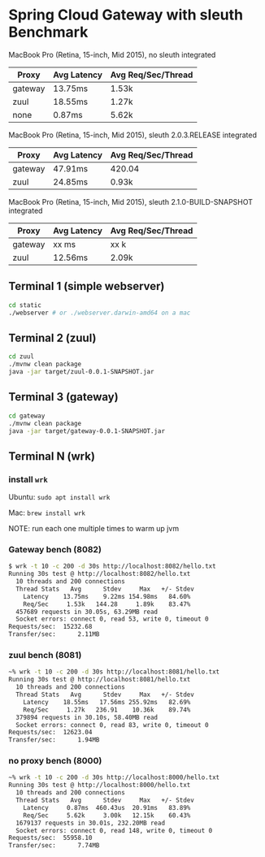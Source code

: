Spring Cloud Gateway with sleuth Benchmark
=======

MacBook Pro (Retina, 15-inch, Mid 2015), no sleuth integrated

Proxy | Avg Latency | Avg Req/Sec/Thread
-- | -- | -- 
gateway | 13.75ms | 1.53k
zuul | 18.55ms | 1.27k
none | 0.87ms | 5.62k

MacBook Pro (Retina, 15-inch, Mid 2015), sleuth 2.0.3.RELEASE integrated

Proxy | Avg Latency | Avg Req/Sec/Thread
-- | -- | -- 
gateway | 47.91ms | 420.04
zuul | 24.85ms | 0.93k

MacBook Pro (Retina, 15-inch, Mid 2015), sleuth 2.1.0-BUILD-SNAPSHOT integrated

Proxy | Avg Latency | Avg Req/Sec/Thread
-- | -- | -- 
gateway | xx ms | xx k
zuul | 12.56ms | 2.09k

## Terminal 1 (simple webserver)

```bash
cd static
./webserver # or ./webserver.darwin-amd64 on a mac
```

## Terminal 2 (zuul)
```bash
cd zuul
./mvnw clean package
java -jar target/zuul-0.0.1-SNAPSHOT.jar 
```

## Terminal 3 (gateway)
```bash
cd gateway
./mvnw clean package
java -jar target/gateway-0.0.1-SNAPSHOT.jar 
```

## Terminal N (wrk)

### install `wrk`
Ubuntu: `sudo apt install wrk`

Mac: `brew install wrk`

NOTE: run each one multiple times to warm up jvm

### Gateway bench (8082)
```bash
$ wrk -t 10 -c 200 -d 30s http://localhost:8082/hello.txt
Running 30s test @ http://localhost:8082/hello.txt
  10 threads and 200 connections
  Thread Stats   Avg      Stdev     Max   +/- Stdev
    Latency    13.75ms    9.22ms 154.98ms   84.60%
    Req/Sec     1.53k   144.28     1.89k    83.47%
  457689 requests in 30.05s, 63.29MB read
  Socket errors: connect 0, read 53, write 0, timeout 0
Requests/sec:  15232.68
Transfer/sec:      2.11MB
```

### zuul bench (8081)
```bash
~% wrk -t 10 -c 200 -d 30s http://localhost:8081/hello.txt
Running 30s test @ http://localhost:8081/hello.txt
  10 threads and 200 connections
  Thread Stats   Avg      Stdev     Max   +/- Stdev
    Latency    18.55ms   17.56ms 255.92ms   82.69%
    Req/Sec     1.27k   236.91    10.36k    89.74%
  379894 requests in 30.10s, 58.40MB read
  Socket errors: connect 0, read 83, write 0, timeout 0
Requests/sec:  12623.04
Transfer/sec:      1.94MB
```

### no proxy bench (8000)
```bash
~% wrk -t 10 -c 200 -d 30s http://localhost:8000/hello.txt
Running 30s test @ http://localhost:8000/hello.txt
  10 threads and 200 connections
  Thread Stats   Avg      Stdev     Max   +/- Stdev
    Latency     0.87ms  460.43us  20.91ms   83.89%
    Req/Sec     5.62k     3.00k   12.15k    60.43%
  1679137 requests in 30.01s, 232.20MB read
  Socket errors: connect 0, read 148, write 0, timeout 0
Requests/sec:  55958.10
Transfer/sec:      7.74MB
```
